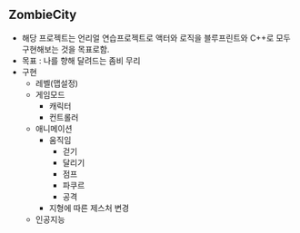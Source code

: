 ## ZombieCity

- 해당 프로젝트는 언리얼 연습프로젝트로 액터와 로직을 블루프린트와 C++로 모두 구현해보는 것을 목표로함.
- 목표 : 나를 향해 달려드는 좀비 무리
- 구현
  - 레벨(맵설정)
  - 게임모드
    - 캐릭터
    - 컨트롤러
  - 애니메이션
    - 움직임
      - 걷기
      - 달리기
      - 점프
      - 파쿠르
      - 공격
    - 지형에 따른 제스처 변경
  - 인공지능